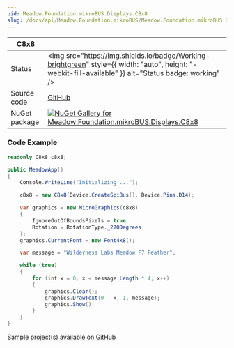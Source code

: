 ```yaml
---
uid: Meadow.Foundation.mikroBUS.Displays.C8x8
slug: /docs/api/Meadow.Foundation.mikroBUS/Meadow.Foundation.mikroBUS.Displays.C8x8
---
```


| C8x8 | |
|--------|--------|
| Status | <img src="https://img.shields.io/badge/Working-brightgreen" style={{ width: "auto", height: "-webkit-fill-available" }} alt="Status badge: working" /> |
| Source code | [GitHub](https://github.com/WildernessLabs/Meadow.Foundation.MikroBus/tree/main/Source/C8x8) |
| NuGet package | <a href="https://www.nuget.org/packages/Meadow.Foundation.mikroBUS.Displays.C8x8/" target="_blank"><img src="https://img.shields.io/nuget/v/Meadow.Foundation.mikroBUS.Displays.C8x8.svg?label=Meadow.Foundation.mikroBUS.Displays.C8x8" alt="NuGet Gallery for Meadow.Foundation.mikroBUS.Displays.C8x8" /></a> |

### Code Example

```csharp
readonly C8x8 c8x8;

public MeadowApp()
{
    Console.WriteLine("Initializing ...");

    c8x8 = new C8x8(Device.CreateSpiBus(), Device.Pins.D14);

    var graphics = new MicroGraphics(c8x8)
    {
        IgnoreOutOfBoundsPixels = true,
        Rotation = RotationType._270Degrees
    };
    graphics.CurrentFont = new Font4x8();

    var message = "Wilderness Labs Meadow F7 Feather";

    while (true)
    {
        for (int x = 0; x < message.Length * 4; x++)
        {
            graphics.Clear();
            graphics.DrawText(0 - x, 1, message);
            graphics.Show();
        }
    }
}

```

[Sample project(s) available on GitHub](https://github.com/WildernessLabs/Meadow.Foundation.MikroBus/tree/main/Source/C8x8/Sample/C8x8_Sample)

